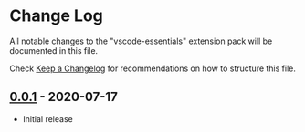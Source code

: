 # Change Log

All notable changes to the "vscode-essentials" extension pack will be documented in this file.

Check [Keep a Changelog](http://keepachangelog.com/) for recommendations on how to structure this file.

## [0.0.1] - 2020-07-17

- Initial release

[0.0.1]: https://github.com/lewkoo/vscode-essentials/releases/tag/0.0.1